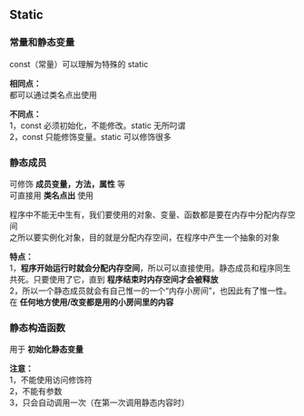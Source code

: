 ## Static

### 常量和静态变量
const（常量）可以理解为特殊的 static <br>

**相同点：** <br>
都可以通过类名点出使用 <br>

**不同点：** <br>
1，const 必须初始化，不能修改。static 无所叼谓 <br>
2，const 只能修饰变量。static 可以修饰很多 <br>



### 静态成员
可修饰 **成员变量，方法，属性** 等 <br>
可直接用 **类名点出** 使用 <br>

程序中不能无中生有，我们要使用的对象、变量、函数都是要在内存中分配内存空间 <br>
之所以要实例化对象，目的就是分配内存空间，在程序中产生一个抽象的对象 <br>

**特点：** <br>
1，**程序开始运行时就会分配内存空间**，所以可以直接使用。静态成员和程序同生共死。只要使用了它，直到 **程序结束时内存空间才会被释放** <br>
2，所以一个静态成员就会有自己惟一的一个“内存小房间”，也因此有了惟一性。在 **任何地方使用/改变都是用的小房间里的内容**  <br>



### 静态构造函数
用于 **初始化静态变量** <br>

**注意：** <br>
1，不能使用访问修饰符 <br>
2，不能有参数 <br>
3，只会自动调用一次（在第一次调用静态内容时） <br>
